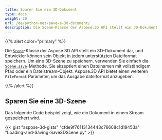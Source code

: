 ```yaml
---
title: Sparen Sie ein 3D-Dokument
type: docs
weight: 20
url: /de/python-net/save-a-3d-document/
description: Die Scene-Klasse der Aspose.3D API stellt ein 3D-Dokument dar, und Entwickler können sein Objekt in jedem unterstützten Dateiformat speichern.
---
```

{{% alert color="primary" %}} 

Die [`Scene`](https://reference.aspose.com/3d/net/aspose.threed/scene)-Klasse der Aspose.3D API stellt ein 3D-Dokument dar, und Entwickler können sein Objekt in jedem unterstützten Dateiformat speichern. Um eine 3D-Szene zu speichern, verwenden Sie einfach die [`Scene.save`](https://reference.aspose.com/3d/net/aspose.threed/scene/methods/save)-Methode. Sie akzeptiert einen Dateinamen mit vollständigem Pfad oder ein Dateistream-Objekt. Aspose.3D API bietet einen weiteren `FileFormat` Parameter, um das Ausgabe dateiformat anzugeben.

{{% /alert %}} 
##  **Sparen Sie eine 3D-Szene**


Das folgende Code beispiel zeigt, wie ein Dokument in einem Stream gespeichert wird.

{{< gist "aspose-3d-gists" "cfde9f76113134443c76608c1d19453a" "Loading-and-Saving-Save3DScene.py" >}}
